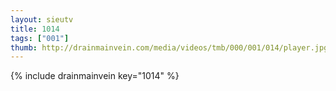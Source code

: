 ```yaml
--- 
layout: sieutv
title: 1014
tags: ["001"]
thumb: http://drainmainvein.com/media/videos/tmb/000/001/014/player.jpg
---
```

{% include drainmainvein key="1014" %} 
